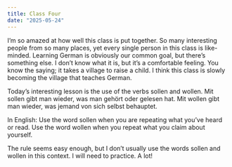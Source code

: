 ```yaml
---
title: Class Four
date: "2025-05-24"
---
```


I’m so amazed at how well this class is put together. So many interesting people from so many places, yet every single person in this class is like-minded. Learning German is obviously our common goal, but there’s something else. I don’t know what it is, but it’s a comfortable feeling. You know the saying; it takes a village to raise a child. I think this class is slowly becoming the village that teaches German.

Today’s interesting lesson is the use of the verbs sollen and wollen. Mit sollen gibt man wieder, was man gehört oder gelesen hat. Mit wollen gibt man wieder, was jemand von sich selbst behauptet. 

 In English: Use the word sollen when you are repeating what you’ve heard or read. Use the word wollen when you repeat what you claim about yourself.

The rule seems easy enough, but I don’t usually use the words sollen and wollen in this context. I will need to practice. A lot! 
